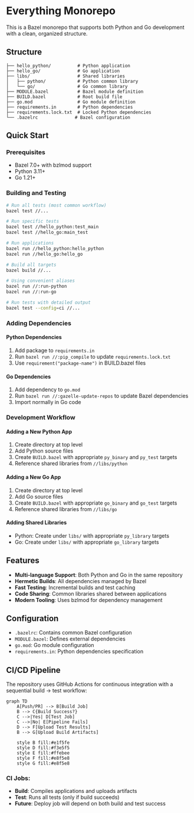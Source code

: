 # Everything Monorepo

This is a Bazel monorepo that supports both Python and Go development with a clean, organized structure.

## Structure

```
├── hello_python/          # Python application
├── hello_go/              # Go application
├── libs/                  # Shared libraries
│   ├── python/            # Python common library
│   └── go/                # Go common library
├── MODULE.bazel           # Bazel module definition
├── BUILD.bazel            # Root build file
├── go.mod                 # Go module definition
├── requirements.in        # Python dependencies
├── requirements.lock.txt  # Locked Python dependencies
└── .bazelrc              # Bazel configuration
```

## Quick Start

### Prerequisites
- Bazel 7.0+ with bzlmod support
- Python 3.11+
- Go 1.21+

### Building and Testing

```bash
# Run all tests (most common workflow)
bazel test //...

# Run specific tests
bazel test //hello_python:test_main
bazel test //hello_go:main_test

# Run applications
bazel run //hello_python:hello_python
bazel run //hello_go:hello_go

# Build all targets
bazel build //...

# Using convenient aliases
bazel run //:run-python
bazel run //:run-go

# Run tests with detailed output
bazel test --config=ci //...
```

### Adding Dependencies

#### Python Dependencies
1. Add package to `requirements.in`
2. Run `bazel run //:pip_compile` to update `requirements.lock.txt`
3. Use `requirement("package-name")` in BUILD.bazel files

#### Go Dependencies
1. Add dependency to `go.mod`
2. Run `bazel run //:gazelle-update-repos` to update Bazel dependencies
3. Import normally in Go code

### Development Workflow

#### Adding a New Python App
1. Create directory at top level
2. Add Python source files
3. Create `BUILD.bazel` with appropriate `py_binary` and `py_test` targets
4. Reference shared libraries from `//libs/python`

#### Adding a New Go App
1. Create directory at top level
2. Add Go source files
3. Create `BUILD.bazel` with appropriate `go_binary` and `go_test` targets
4. Reference shared libraries from `//libs/go`

#### Adding Shared Libraries
- Python: Create under `libs/` with appropriate `py_library` targets
- Go: Create under `libs/` with appropriate `go_library` targets

## Features

- **Multi-language Support**: Both Python and Go in the same repository
- **Hermetic Builds**: All dependencies managed by Bazel
- **Fast Testing**: Incremental builds and test caching
- **Code Sharing**: Common libraries shared between applications
- **Modern Tooling**: Uses bzlmod for dependency management

## Configuration

- `.bazelrc`: Contains common Bazel configuration
- `MODULE.bazel`: Defines external dependencies
- `go.mod`: Go module configuration
- `requirements.in`: Python dependencies specification

## CI/CD Pipeline

The repository uses GitHub Actions for continuous integration with a sequential build → test workflow:

```mermaid
graph TD
    A[Push/PR] --> B[Build Job]
    B --> C{Build Success?}
    C -->|Yes| D[Test Job]
    C -->|No| E[Pipeline Fails]
    D --> F[Upload Test Results]
    B --> G[Upload Build Artifacts]
    
    style B fill:#e1f5fe
    style D fill:#f3e5f5
    style E fill:#ffebee
    style F fill:#e8f5e8
    style G fill:#e8f5e8
```

### CI Jobs:
- **Build**: Compiles applications and uploads artifacts
- **Test**: Runs all tests (only if build succeeds)
- **Future**: Deploy job will depend on both build and test success
